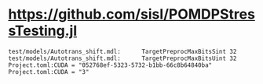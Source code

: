 # https://github.com/sisl/POMDPStressTesting.jl

```console
test/models/Autotrans_shift.mdl:	  TargetPreprocMaxBitsSint 32
test/models/Autotrans_shift.mdl:	  TargetPreprocMaxBitsUint 32
Project.toml:CUDA = "052768ef-5323-5732-b1bb-66c8b64840ba"
Project.toml:CUDA = "3"

```
